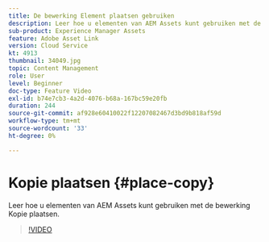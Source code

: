 ```yaml
---
title: De bewerking Element plaatsen gebruiken
description: Leer hoe u elementen van AEM Assets kunt gebruiken met de bewerking Kopie plaatsen.
sub-product: Experience Manager Assets
feature: Adobe Asset Link
version: Cloud Service
kt: 4913
thumbnail: 34049.jpg
topic: Content Management
role: User
level: Beginner
doc-type: Feature Video
exl-id: b74e7cb3-4a2d-4076-b68a-167bc59e20fb
duration: 244
source-git-commit: af928e60410022f12207082467d3bd9b818af59d
workflow-type: tm+mt
source-wordcount: '33'
ht-degree: 0%

---
```


# Kopie plaatsen {#place-copy}

Leer hoe u elementen van AEM Assets kunt gebruiken met de bewerking Kopie plaatsen.

>[!VIDEO](https://video.tv.adobe.com/v/34049?quality=12&learn=on)
